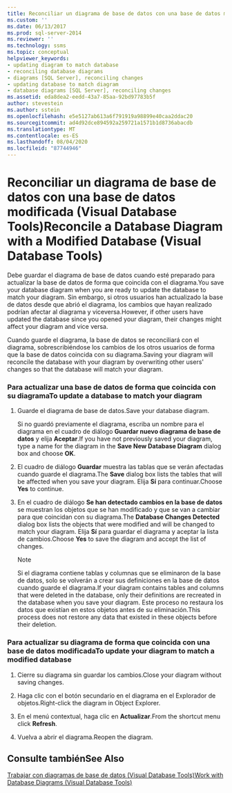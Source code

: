 ```yaml
---
title: Reconciliar un diagrama de base de datos con una base de datos modificada (Visual Database Tools) | Microsoft Docs
ms.custom: ''
ms.date: 06/13/2017
ms.prod: sql-server-2014
ms.reviewer: ''
ms.technology: ssms
ms.topic: conceptual
helpviewer_keywords:
- updating diagram to match database
- reconciling database diagrams
- diagrams [SQL Server], reconciling changes
- updating database to match diagram
- database diagrams [SQL Server], reconciling changes
ms.assetid: eda8dea2-eedd-43a7-85aa-92bd97783b5f
author: stevestein
ms.author: sstein
ms.openlocfilehash: e5e5127ab613a6f791919a98899e40caa2ddac20
ms.sourcegitcommit: ad4d92dce894592a259721a1571b1d8736abacdb
ms.translationtype: MT
ms.contentlocale: es-ES
ms.lasthandoff: 08/04/2020
ms.locfileid: "87744946"
---
```

# <a name="reconcile-a-database-diagram-with-a-modified-database-visual-database-tools"></a><span data-ttu-id="ca330-102">Reconciliar un diagrama de base de datos con una base de datos modificada (Visual Database Tools)</span><span class="sxs-lookup"><span data-stu-id="ca330-102">Reconcile a Database Diagram with a Modified Database (Visual Database Tools)</span></span>
  <span data-ttu-id="ca330-103">Debe guardar el diagrama de base de datos cuando esté preparado para actualizar la base de datos de forma que coincida con el diagrama.</span><span class="sxs-lookup"><span data-stu-id="ca330-103">You save your database diagram when you are ready to update the database to match your diagram.</span></span> <span data-ttu-id="ca330-104">Sin embargo, si otros usuarios han actualizado la base de datos desde que abrió el diagrama, los cambios que hayan realizado podrían afectar al diagrama y viceversa.</span><span class="sxs-lookup"><span data-stu-id="ca330-104">However, if other users have updated the database since you opened your diagram, their changes might affect your diagram and vice versa.</span></span>  
  
 <span data-ttu-id="ca330-105">Cuando guarde el diagrama, la base de datos se reconciliará con el diagrama, sobrescribiéndose los cambios de los otros usuarios de forma que la base de datos coincida con su diagrama.</span><span class="sxs-lookup"><span data-stu-id="ca330-105">Saving your diagram will reconcile the database with your diagram by overwriting other users' changes so that the database will match your diagram.</span></span>  
  
### <a name="to-update-a-database-to-match-your-diagram"></a><span data-ttu-id="ca330-106">Para actualizar una base de datos de forma que coincida con su diagrama</span><span class="sxs-lookup"><span data-stu-id="ca330-106">To update a database to match your diagram</span></span>  
  
1.  <span data-ttu-id="ca330-107">Guarde el diagrama de base de datos.</span><span class="sxs-lookup"><span data-stu-id="ca330-107">Save your database diagram.</span></span>  
  
     <span data-ttu-id="ca330-108">Si no guardó previamente el diagrama, escriba un nombre para el diagrama en el cuadro de diálogo **Guardar nuevo diagrama de base de datos** y elija **Aceptar**.</span><span class="sxs-lookup"><span data-stu-id="ca330-108">If you have not previously saved your diagram, type a name for the diagram in the **Save New Database Diagram** dialog box and choose **OK**.</span></span>  
  
2.  <span data-ttu-id="ca330-109">El cuadro de diálogo **Guardar** muestra las tablas que se verán afectadas cuando guarde el diagrama.</span><span class="sxs-lookup"><span data-stu-id="ca330-109">The **Save** dialog box lists the tables that will be affected when you save your diagram.</span></span> <span data-ttu-id="ca330-110">Elija **Sí** para continuar.</span><span class="sxs-lookup"><span data-stu-id="ca330-110">Choose **Yes** to continue.</span></span>  
  
3.  <span data-ttu-id="ca330-111">En el cuadro de diálogo **Se han detectado cambios en la base de datos** se muestran los objetos que se han modificado y que se van a cambiar para que coincidan con su diagrama.</span><span class="sxs-lookup"><span data-stu-id="ca330-111">The **Database Changes Detected** dialog box lists the objects that were modified and will be changed to match your diagram.</span></span> <span data-ttu-id="ca330-112">Elija **Sí** para guardar el diagrama y aceptar la lista de cambios.</span><span class="sxs-lookup"><span data-stu-id="ca330-112">Choose **Yes** to save the diagram and accept the list of changes.</span></span>  
  
    > [!NOTE]  
    >  <span data-ttu-id="ca330-113">Si el diagrama contiene tablas y columnas que se eliminaron de la base de datos, solo se volverán a crear sus definiciones en la base de datos cuando guarde el diagrama.</span><span class="sxs-lookup"><span data-stu-id="ca330-113">If your diagram contains tables and columns that were deleted in the database, only their definitions are recreated in the database when you save your diagram.</span></span> <span data-ttu-id="ca330-114">Este proceso no restaura los datos que existían en estos objetos antes de su eliminación.</span><span class="sxs-lookup"><span data-stu-id="ca330-114">This process does not restore any data that existed in these objects before their deletion.</span></span>  
  
### <a name="to-update-your-diagram-to-match-a-modified-database"></a><span data-ttu-id="ca330-115">Para actualizar su diagrama de forma que coincida con una base de datos modificada</span><span class="sxs-lookup"><span data-stu-id="ca330-115">To update your diagram to match a modified database</span></span>  
  
1.  <span data-ttu-id="ca330-116">Cierre su diagrama sin guardar los cambios.</span><span class="sxs-lookup"><span data-stu-id="ca330-116">Close your diagram without saving changes.</span></span>  
  
2.  <span data-ttu-id="ca330-117">Haga clic con el botón secundario en el diagrama en el Explorador de objetos.</span><span class="sxs-lookup"><span data-stu-id="ca330-117">Right-click the diagram in Object Explorer.</span></span>  
  
3.  <span data-ttu-id="ca330-118">En el menú contextual, haga clic en **Actualizar**.</span><span class="sxs-lookup"><span data-stu-id="ca330-118">From the shortcut menu click **Refresh**.</span></span>  
  
4.  <span data-ttu-id="ca330-119">Vuelva a abrir el diagrama.</span><span class="sxs-lookup"><span data-stu-id="ca330-119">Reopen the diagram.</span></span>  
  
## <a name="see-also"></a><span data-ttu-id="ca330-120">Consulte también</span><span class="sxs-lookup"><span data-stu-id="ca330-120">See Also</span></span>  
 [<span data-ttu-id="ca330-121">Trabajar con diagramas de base de datos &#40;Visual Database Tools&#41;</span><span class="sxs-lookup"><span data-stu-id="ca330-121">Work with Database Diagrams &#40;Visual Database Tools&#41;</span></span>](visual-database-tools.md)  
  
  
